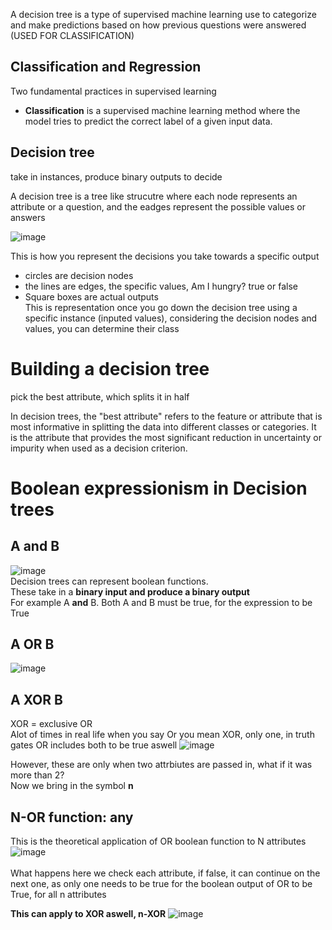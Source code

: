 A decision tree is a type of supervised machine learning use to categorize and make predictions based on how previous questions were answered
(USED FOR CLASSIFICATION)


## Classification and Regression
Two fundamental practices in supervised learning
- **Classification** is a supervised machine learning method where the model tries to predict the correct label of a given input data.

## Decision tree
take in instances, produce binary outputs to decide

A decision tree is a tree like strucutre where each node represents an attribute or a question, and the eadges represent the possible values or answers<br>

![image](https://github.com/Swiftal13/Machine-Learning/assets/76588047/38065834-e06c-46a2-9264-d8f520e27357)

 This is how you represent the decisions you take towards a specific output<br>
- circles are decision nodes<br>
- the lines are edges, the specific values, Am I hungry? true or false<br>
- Square boxes are actual outputs<br>
This is representation
once you go down the decision tree using a specific instance (inputed values), considering the decision nodes and values, you can determine their class

# Building a decision tree
pick the best attribute, which splits it in half

In decision trees, the "best attribute" refers to the feature or attribute that is most informative in splitting the data into different classes or categories. It is the attribute that provides the most significant reduction in uncertainty or impurity when used as a decision criterion.

# Boolean expressionism in Decision trees

## A and B<br>
![image](https://github.com/Swiftal13/Machine-Learning/assets/76588047/c5d5c24b-c625-48c0-8d5a-54535a6583e8)
<br>Decision trees can represent boolean functions. <br>
These take in a **binary input and produce a binary output**<br>
For example A **and** B. Both A and B must be true, for the expression to be True

## A OR B<br>
![image](https://github.com/Swiftal13/Machine-Learning/assets/76588047/ede4be37-0003-4922-92cf-ca2a3912b637)

## A XOR B <br>
XOR = exclusive OR <br>
Alot of times in real life when you say Or you mean XOR, only one, in truth gates OR includes both to be true aswell
![image](https://github.com/Swiftal13/Machine-Learning/assets/76588047/bc10e0a7-17a0-4c44-bf6b-9d9b33806d9c)

However, these are only when two attrbiutes are passed in, what if it was more than 2?<br>
Now we bring in the symbol **n**<br>

## N-OR function: any
This is the theoretical application of OR boolean function to N attributes<br>
![image](https://github.com/Swiftal13/Machine-Learning/assets/76588047/9b03e277-4264-49ff-b175-a64d6017bc5a)<br><br>
What happens here we check each attribute, if false, it can continue on the next one, as only one needs to be true for the boolean output of OR to be True, for all n attributes

**This can apply to XOR aswell, n-XOR**
![image](https://github.com/Swiftal13/Machine-Learning/assets/76588047/80a261c0-3d9b-43bb-a9cb-10719b7df603)


